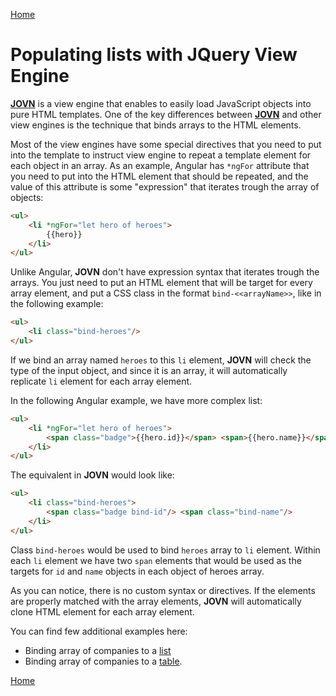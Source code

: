 [Home](../README.md)

# Populating lists with JQuery View Engine

**[JOVN](../README.md)** is a view engine that enables to easily load JavaScript objects into pure HTML templates. One of the key differences between **[JOVN](../README.md)** and other view engines is the technique that binds arrays to the HTML elements.

Most of the view engines have some special directives that you need to put into the template to instruct view engine to repeat a template element for each object in an array.
As an example, Angular has `*ngFor` attribute that you need to put into the HTML element that should be repeated, and the value of this attribute is some "expression" that iterates trough the array of objects:

```html
<ul>
    <li *ngFor="let hero of heroes">
        {{hero}}
    </li>
</ul>
```

Unlike Angular, **JOVN** don't have expression syntax that iterates trough the arrays. You just need to put an HTML element that will be target for every array element, and put a CSS class in the format `bind-<<arrayName>>`, like in the following example:

```html
<ul>
    <li class="bind-heroes"/>
</ul>
```

If we bind an array named `heroes` to this `li` element, **JOVN** will check the type of the input object, and since it is an array, it will automatically replicate `li` element for each array element.

In the following Angular example, we have more complex list:

```html
<ul>
    <li *ngFor="let hero of heroes">
        <span class="badge">{{hero.id}}</span> <span>{{hero.name}}</span>
    </li>
</ul>
```

The equivalent in **JOVN** would look like:
```html
<ul>
    <li class="bind-heroes">
        <span class="badge bind-id"/> <span class="bind-name"/>
    </li>
</ul>
```

Class `bind-heroes` would be used to bind `heroes` array to `li` element. Within each `li` element we have two `span` elements that would be used as the targets for `id` and `name` objects in each object of heroes array.

As you can notice, there is no custom syntax or directives. If the elements are properly matched with the array elements, **JOVN** will automatically clone HTML element for each array element.

You can find few additional examples here:
 - Binding array of companies to a [list](../examples/list.html)
 - Binding array of companies to a [table](../examples/table.html).

[Home](../README.md)

